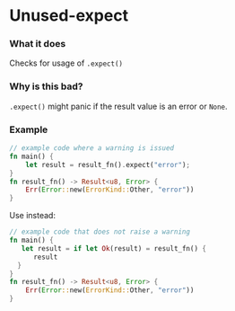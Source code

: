 # Unused-expect

### What it does

Checks for usage of `.expect()`

### Why is this bad?

`.expect()` might panic if the result value is an error or `None`.

### Example

```rust
// example code where a warning is issued
fn main() {
    let result = result_fn().expect("error");
}
fn result_fn() -> Result<u8, Error> {
    Err(Error::new(ErrorKind::Other, "error"))
}
```

Use instead:

```rust
// example code that does not raise a warning
fn main() {
   let result = if let Ok(result) = result_fn() {
      result
  }
}
fn result_fn() -> Result<u8, Error> {
    Err(Error::new(ErrorKind::Other, "error"))
}
```
